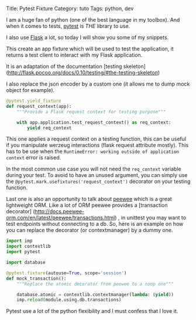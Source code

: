 Title: Pytest Fixture
Category: tuto
Tags: python, dev

I am a huge fan of python (one of the best language in my toolbox). And
when it comes to tests, [pytest](http://pytest.org/) is *THE* library to use.

I also use [Flask](http://flask.pocoo.org/) a lot, so today I will show you
some of my snippets.

This create an app fixture which will be used to test the application, it
returns a test client to interact with my Flask application.

It is an adaptation of the documentation [testing skeleton]
(http://flask.pocoo.org/docs/0.10/testing/#the-testing-skeleton)

I also replace the json encoder by a custom one (it allows me to dump mock
object for example).

```python
@pytest.yield_fixture
def request_context(app):
    """Provide a Flask request context for testing purpose"""

    with app.application.test_request_context() as req_context:
        yield req_context
```

This one applies a request context on a testing function, this can be
useful if you manipulate werzeug interactions (flask request attribute mostly).
This has to be use when the
`RuntimeError: working outside of application context` error is raised.

In the most common use case you will not need the `req_context` variable during
your test. To avoid to have an unused argument, you can simply use the
`@pytest.mark.usefixtures('request_context')` decorator on your testing
function.

Last one is also an opportunity to talk about
[peewee](http://peewee.readthedocs.org/en/latest/) which is a great lightweight
ORM. Like a lot of ORM peewee provides a [transaction decorator]
(http://docs.peewee-orm.com/en/latest/peewee/transactions.html)
, in unittest you may want to test endpoints without connecting to a db.
So, here is an example on how you can replace the decorator
(or contextmanager) by a dummy one.

```python
import imp
import contextlib
import pytest

import database

@pytest.fixture(autouse=True, scope='session')
def mock_transaction():
    """Replace the atomic decorator from peewee to a noop one"""

    database.atomic = contextlib.contextmanager(lambda: (yield))
    imp.reload(module.using.db.transactions)
```

Pytest use a lot of the python flexibility and I must confess that I love it.

